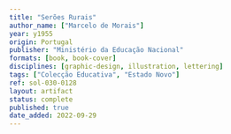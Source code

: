 ```yaml
---
title: "Serões Rurais"
author_name: ["Marcelo de Morais"]
year: y1955
origin: Portugal
publisher: "Ministério da Educação Nacional"
formats: [book, book-cover]
disciplines: [graphic-design, illustration, lettering]
tags: ["Colecção Educativa", "Estado Novo"]
ref: sol-030-0128
layout: artifact
status: complete
published: true
date_added: 2022-09-29
---
```

